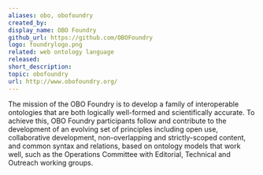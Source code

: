 ```yaml
---
aliases: obo, obofoundry
created_by:
display_name: OBO Foundry
github_url: https://github.com/OBOFoundry
logo: foundrylogo.png
related: web ontology language
released:
short_description: 
topic: obofoundry
url: http://www.obofoundry.org/
---
```

The mission of the OBO Foundry is to develop a family of interoperable ontologies that are both logically well-formed and scientifically accurate. To achieve this, OBO Foundry participants follow and contribute to the development of an evolving set of principles including open use, collaborative development, non-overlapping and strictly-scoped content, and common syntax and relations, based on ontology models that work well, such as the Operations Committee with Editorial, Technical and Outreach working groups. 

